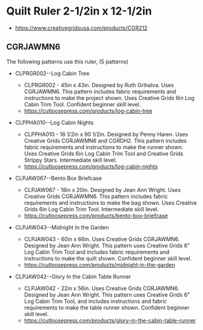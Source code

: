 # Quilt Ruler 2-1/2in x 12-1/2in
* https://www.creativegridsusa.com/products/CGR212

## CGRJAWMN6

The following patterns use this ruler, (5 patterns)

* CLPRGR002--Log Cabin Tree
	* CLPRGR002 - 45in x 43in. Designed by Ruth Grihalva. Uses CGRJAWMN6. This pattern includes fabric requirements and instructions to make the project shown. Uses Creative Grids 6in Log Cabin Trim Tool. Confident beginner skill level.
	* https://cutloosepress.com/products/log-cabin-tree


* CLPPHA010--Log Cabin Nights
	* CLPPHA010 - 18 1/2in x 90 1/2in. Designed by Penny Haren. Uses Creative Grids CGRJAWMN6 and CGRDH2. This pattern includes fabric requirements and instructions to make the runner shown. Uses Creative Grids 6in Log Cabin Trim Tool and Creative Grids Strippy Stars. Intermediate skill level.
	* https://cutloosepress.com/products/log-cabin-nights


* CLPJAW067--Bento Box Briefcase
	* CLPJAW067 - 18in x 20in. Designed by Jean Ann Wright. Uses Creative Grids CGRJAWMN6. This pattern includes fabric requirements and instructions to make the bag shown. Uses Creative Grids 6in Log Cabin Trim Tool. Intermediate skill level.
	* https://cutloosepress.com/products/bento-box-briefcase


* CLPJAW043--Midnight In the Garden
	* CLPJAW043 - 60in x 66in. Uses Creative Grids CGRJAWMN6. Designed by Jean Ann Wright. This pattern uses Creative Grids 6" Log Cabin Trim Tool and includes fabric requirements and instructions to make the quilt shown. Confident beginner skill level.
	* https://cutloosepress.com/products/midnight-in-the-garden


* CLPJAW042--Glory In the Cabin Table Runner
	* CLPJAW042 - 22in x 56in. Uses Creative Grids CGRJAWMN6. Designed by Jean Ann Wright. This pattern uses Creative Grids 6" Log Cabin Trim Tool, and includes instructions and fabric requirements to make the table runner shown. Confident beginner skill level.
	* https://cutloosepress.com/products/glory-in-the-cabin-table-runner

